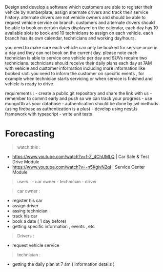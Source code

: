 Design and develop a software which customers are able to register their vehicle by numberplate, assign alternate drivers and track their service history.
alternate drivers are not vehicle owners and should be able to request vehicle service on branch.
customers and alternate drivers should be able to book on certain dates displayed on the calendar, each day has 10 available slots to book and 10 technicians to assign on each vehicle. each branch has its own calendar, technicians and working day/hours.


you need to make sure each vehicle can only be booked for service once in a day and they can not book on the current day.
please note each technician is able to service one vehicle per day and SUVs require two technicians.
technicians should receive their daily plans each day at 7AM with vehicle and customer information including more information like booked slot.
you need to inform the customer on specific events , for example when technician starts servicing or when service is finished and vehicle is ready to drive.

requirements : 
    - create a public git repository and share the link with us
    - remember to commit early and push so we can track your progress
    - use mongoDb as your database
    - authentication should be done by jwt methods (using firebase as authentication is a plus)
    - develop using nestJs framework with typescript
    - write unit tests

# Forecasting

> watch this : 
 - https://www.youtube.com/watch?v=f-Z_4ChUMLQ   |  Car Sale & Test Drive Module
 - https://www.youtube.com/watch?v=-n5KgivN2qI   |  Service Center Module

> users :
    - car owner 
    - technician
    - driver

> car owner : 
 - register his car 
 - assign driver 
 - assing technician
 - track his car
 - book a date ( 1 day before)
 - getting specific information , events , etc
 
> Drivers :
- request vehicle service

> technician :
- getting the daily plan at 7 am  ( information details )

 


